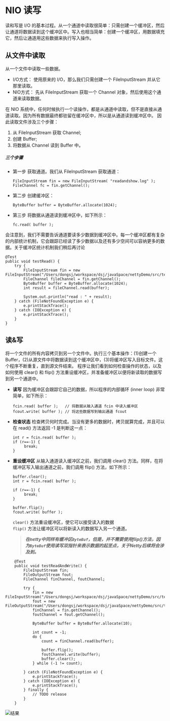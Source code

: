 # NIO 读写

读和写是 I/O 的基本过程。从一个通道中读取很简单：只需创建一个缓冲区，然后让通道将数据读到这个缓冲区中。写入也相当简单：创建一个缓冲区，用数据填充它，然后让通道用这些数据来执行写入操作。

## 从文件中读取
从一个文件中读取一些数据。

- I/O方式： 使用原来的 I/O，那么我们只需创建一个 FileInputStream 并从它那里读取。  
- NIO方式： 先从 FileInputStream 获取一个 Channel 对象，然后使用这个通道来读取数据。

在 NIO 系统中，任何时候执行一个读操作，都是从通道中读取，但不是直接从通道读取。因为所有数据最终都驻留在缓冲区中，所以是从通道读到缓冲区中。
因此读取文件涉及三个步骤：
1. 从 FileInputStream 获取 Channel;
2. 创建 Buffer;
3. 将数据从 Channel 读到 Buffer 中。

##### 三个步骤
- 第一步 获取通道。我们从 FileInputStream 获取通道：  
    ```
    FileInputStream fin = new FileInputStream( "readandshow.log" );
    FileChannel fc = fin.getChannel();
    ```
- 第二步 创建缓冲区：  
    ```
    ByteBuffer buffer = ByteBuffer.allocate(1024);
    ``` 
- 第三步 将数据从通道读到缓冲区中，如下所示：  
    ```
    fc.read( buffer );
    ```
    
会注意到，我们不需要告诉通道要读多少数据到缓冲区中。每一个缓冲区都有复杂的内部统计机制，它会跟踪已经读了多少数据以及还有多少空间可以容纳更多的数据。关于缓冲区统计机制我们稍后再讨论

```
@Test
public void testRead() {
    try {
        FileInputStream fin = new FileInputStream("/Users/dongsj/workspace/dsj/javaSpace/nettyDemo/src/test/resources/nio/readandshow.log");
        FileChannel fileChannel = fin.getChannel();
        ByteBuffer buffer = ByteBuffer.allocate(1024);
        int result = fileChannel.read(buffer);
            
        System.out.println("read : " + result);
    } catch (FileNotFoundException e) {
        e.printStackTrace();
    } catch (IOException e) {
        e.printStackTrace();
    }
}
```

## 读&写

将一个文件的所有内容拷贝到另一个文件中。执行三个基本操作：(1)创建一个Buffer，(2)从源文件中将数据读到这个缓冲区中，(3)将缓冲区写入目标文件。这个程序不断重复，直到源文件结束。
程序让我们看到如何检查操作的状态，以及如何使用 clear() 和 flip() 方法重设缓冲区，并准备缓冲区以便将新读取的数据写到另一个通道中。

- **读写**
因为缓冲区会跟踪它自己的数据，所以程序的内部循环 (inner loop) 非常简单，如下所示：  
    ```
    fcin.read( buffer );   // 将数据从输入通道 fcin 中读入缓冲区
    fcout.write( buffer ); // 将这些数据写到输出通道 fcout
    ```
    
- **检查状态**
检查拷贝何时完成。当没有更多的数据时，拷贝就算完成，并且可以在 read() 方法返回 -1 是判断这一点：  
    ```
    int r = fcin.read( buffer );
    if (r==-1) {
         break;
    }
    ```
    
- **重设缓冲区**
从输入通道读入缓冲区之前，我们调用 clear() 方法。同样，在将缓冲区写入输出通道之前，我们调用 flip() 方法，如下所示：  
    ```
    buffer.clear();
    int r = fcin.read( buffer );
    
    if (r==-1) {
         break;
    }
    
    buffer.flip();
    fcout.write( buffer );
    ```
    
    `clear()` 方法重设缓冲区，使它可以接受读入的数据  
    `flip()` 方法让缓冲区可以将新读入的数据写入另一个通道。
    
    > ***在netty中同样有缓冲区`ByteBuf`，但是，并不需要使用flip()方法，因为`ByteBuf`使用读写双指针来表示数据的起至点，关于Netty后续将会涉及到。***


```
    @Test
    public void testReadAndWrite() {
        FileInputStream fin;
        FileOutputStream fout;
        FileChannel finChannel, foutChannel;

        try {
            fin = new FileInputStream("/Users/dongsj/workspace/dsj/javaSpace/nettyDemo/src/test/resources/nio/readandshow.log");
            fout = new FileOutputStream("/Users/dongsj/workspace/dsj/javaSpace/nettyDemo/src/test/resources/nio/readandshow.log_copy");
            finChannel = fin.getChannel();
            foutChannel = fout.getChannel();

            ByteBuffer buffer = ByteBuffer.allocate(10);

            int count = -1;
            do {
                count = finChannel.read(buffer);

                buffer.flip();
                foutChannel.write(buffer);
                buffer.clear();
            } while (-1 != count);
            
        } catch (FileNotFoundException e) {
            e.printStackTrace();
        } catch (IOException e) {
            e.printStackTrace();
        } finally {
            // TODO release
        }
    }

```

![结果](http://upload-images.jianshu.io/upload_images/1366868-4d5dc390e3f1fb2d.png?imageMogr2/auto-orient/strip%7CimageView2/2/w/1240)

